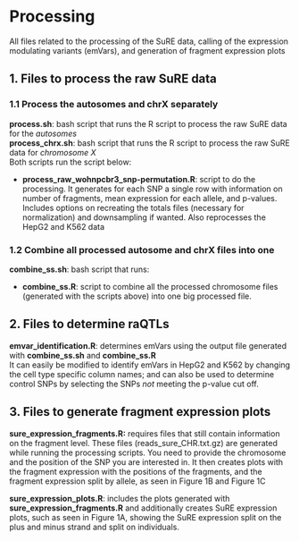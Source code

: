 # Processing
All files related to the processing of the SuRE data, calling of the expression modulating variants (emVars), and generation of fragment expression plots

## 1. Files to process the raw SuRE data
### 1.1 Process the autosomes and chrX separately
**process.sh**: bash script that runs the R script to process the raw SuRE data for the *autosomes*\
**process_chrx.sh**: bash script that runs the R script to process the raw SuRE data for *chromosome X*\
Both scripts run the script below:
- **process_raw_wohnpcbr3_snp-permutation.R**: script to do the processing. It generates for each SNP a single row with information on number of fragments, mean expression for each allele, and p-values. Includes options on recreating the totals files (necessary for normalization) and downsampling if wanted. Also reprocesses the HepG2 and K562 data

### 1.2 Combine all processed autosome and chrX files into one
**combine_ss.sh**: bash script that runs:
- **combine_ss.R**: script to combine all the processed chromosome files (generated with the scripts above) into one big processed file.

## 2. Files to determine raQTLs
**emvar_identification.R**: determines emVars using the output file generated with **combine_ss.sh** and **combine_ss.R** \
It can easily be modified to identify emVars in HepG2 and K562 by changing the cell type specific column names; and can also be used to determine control SNPs by selecting the SNPs _not_ meeting the p-value cut off.

## 3. Files to generate fragment expression plots
**sure_expression_fragments.R:** requires files that still contain information on the fragment level. These files (reads_sure_CHR.txt.gz) are generated while running the processing scripts. You need to provide the chromosome and the position of the SNP you are interested in. It then creates plots with the fragment expression with the positions of the fragments, and the fragment expression split by allele, as seen in Figure 1B and Figure 1C

**sure_expression_plots.R**: includes the plots generated with **sure_expression_fragments.R** and additionally creates SuRE expression plots, such as seen in Figure 1A, showing the SuRE expression split on the plus and minus strand and split on individuals.
